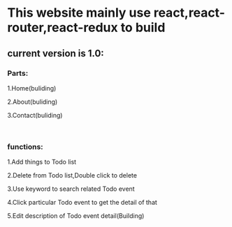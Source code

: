 <h1>This website mainly use react,react-router,react-redux to build</h1>
<h2>current version is 1.0:</h2>

<h3>Parts:</h3>
<p>1.Home(buliding)</p>
<p>2.About(buliding)</p>
<p>3.Contact(buliding)</p>
<br/>
<h3>functions:</h3>
<p>1.Add things to Todo list</p>
<p>2.Delete from Todo list,Double click to delete</p>
<p>3.Use keyword to search related Todo event</p>
<p>4.Click particular Todo event to get the detail of that</p>
<p>5.Edit description of Todo event detail(Building)</p>
